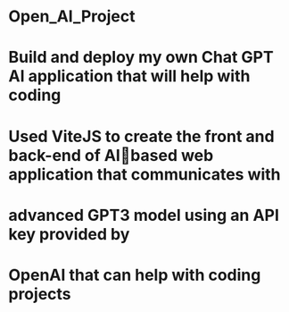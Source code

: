 # Open_AI_Project
# Build and deploy my own Chat GPT AI application that will help with coding 
# Used ViteJS to create the front and back-end of AIbased web application that communicates with
# advanced GPT3 model using an API key provided by
# OpenAI that can help with coding projects
